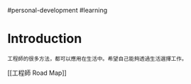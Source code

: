 #personal-development #learning 

# Introduction
	工程師的很多方法，都可以應用在生活中。希望自己能夠透過生活選擇工作。

[[工程師 Road Map]]
